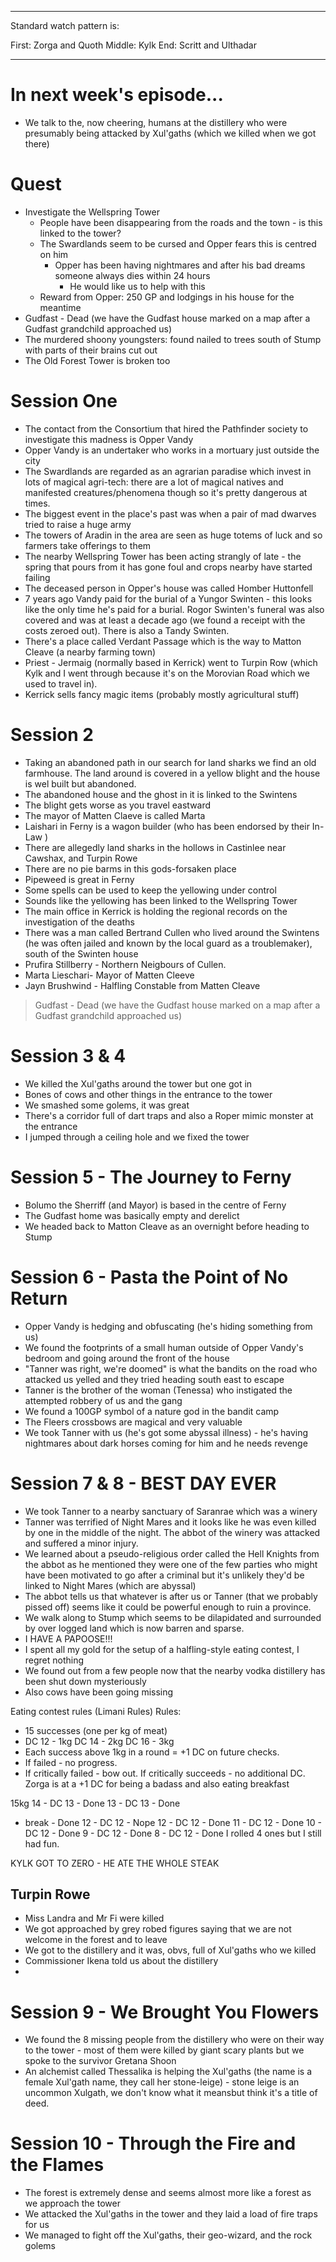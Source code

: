 ---------

Standard watch pattern is:

First: Zorga and Quoth
Middle: Kylk
End: Scritt and Ulthadar

---------

# In next week's episode...
- We talk to the, now cheering, humans at the distillery who were presumably being attacked by Xul'gaths (which we killed when we got there)

# Quest
- Investigate the Wellspring Tower
	- 	People have been disappearing from the roads and the town - is this linked to the tower?
	- 	The Swardlands seem to be cursed and Opper fears this is centred on him
		- 	Opper has been having nightmares and after his bad dreams someone always dies within 24 hours
			- 	He would like us to help with this
	- 	Reward from Opper: 250 GP and lodgings in his house for the meantime
- Gudfast - Dead (we have the Gudfast house marked on a map after a Gudfast grandchild approached us)
- The murdered shoony youngsters: found nailed to trees south of Stump with parts of their brains cut out
- The Old Forest Tower is broken too

# Session One

- The contact from the Consortium that hired the Pathfinder society to investigate this madness is Opper Vandy
- Opper Vandy is an undertaker who works in a mortuary just outside the city
- The Swardlands are regarded as an agrarian paradise which invest in lots of magical agri-tech: there are a lot of magical natives and manifested creatures/phenomena though so it's pretty dangerous at times.
- The biggest event in the place's past was when a pair of mad dwarves tried to raise a huge army
- The towers of Aradin in the area are seen as huge totems of luck and so farmers take offerings to them
- The nearby Wellspring Tower has been acting strangly of late - the spring that pours from it has gone foul and crops nearby have started failing
- The deceased person in Opper's house was called Homber Huttonfell
- 7 years ago Vandy paid for the burial of a Yungor Swinten - this looks like the only time he's paid for a burial. Rogor Swinten's funeral was also covered and was at least a decade ago (we found a receipt with the costs zeroed out). There is also a Tandy Swinten.
- There's a place called Verdant Passage which is the way to Matton Cleave (a nearby farming town)
- Priest - Jermaig (normally based in Kerrick) went to Turpin Row (which Kylk and I went through because it's on the Morovian Road which we used to travel in).
- Kerrick sells fancy magic items (probably mostly agricultural stuff)

# Session 2

- Taking an abandoned path in our search for land sharks we find an old farmhouse. The land around is covered in a yellow blight and the house is wel built but abandoned.
- The abandoned house and the ghost in it is linked to the Swintens
- The blight gets worse as you travel eastward
- The mayor of Matten Claeve is called Marta
- Laishari in Ferny is a wagon builder (who has been endorsed by their In-Law )
- There are allegedly land sharks in the hollows in Castinlee near Cawshax, and Turpin Rowe
- There are no pie barms in this gods-forsaken place
- Pipeweed is great in Ferny
- Some spells can be used to keep the yellowing under control
- Sounds like the yellowing has been linked to the Wellspring Tower
- The main office in Kerrick is holding the regional records on the investigation of the deaths
- There was a man called Bertrand Cullen who lived around the Swintens (he was often jailed and known by the local guard as a troublemaker), south of the Swinten house
- Prufira Stillberry - Northern Neigbours of Cullen.
- Marta Lieschari- Mayor of Matten Cleeve
- Jayn Brushwind - Halfling Constable from Matten Cleave
> Gudfast - Dead (we have the Gudfast house marked on a map after a Gudfast grandchild approached us)

# Session 3 & 4

- We killed the Xul'gaths around the tower but one got in 
- Bones of cows and other things in the entrance to the tower
- We smashed some golems, it was great
- There's a corridor full of dart traps and also a Roper mimic monster at the entrance
- I jumped through a ceiling hole and we fixed the tower 

# Session 5 - The Journey to Ferny

- Bolumo the Sherriff (and Mayor) is based in the centre of Ferny
- The Gudfast home was basically empty and derelict
- We headed back to Matton Cleave as an overnight before heading to Stump

# Session 6 - Pasta the Point of No Return

- Opper Vandy is hedging and obfuscating (he's hiding something from us)
- We found the footprints of a small human outside of Opper Vandy's bedroom and going around the front of the house
- "Tanner was right, we're doomed" is what the bandits on the road who attacked us yelled and they tried heading south east to escape
- Tanner is the brother of the woman (Tenessa) who instigated the attempted robbery of us and the gang
- We found a 100GP symbol of a nature god in the bandit camp
- The Fleers crossbows are magical and very valuable
- We took Tanner with us (he's got some abyssal illness) - he's having nightmares about dark horses coming for him and he needs revenge

# Session 7 & 8 - BEST DAY EVER

- We took Tanner to a nearby sanctuary of Saranrae which was a winery
- Tanner was terrified of Night Mares and it looks like he was even killed by one in the middle of the night. The abbot of the winery was attacked and suffered a minor injury.
- We learned about a pseudo-religious order called the Hell Knights from the abbot as he mentioned they were one of the few parties who might have been motivated to go after a criminal but it's unlikely they'd be linked to Night Mares (which are abyssal)
- The abbot tells us that whatever is after us or Tanner (that we probably pissed off) seems like it could be powerful enough to ruin a province.
- We walk along to Stump which seems to be dilapidated and surrounded by over logged land which is now barren and sparse.
- I HAVE A PAPOOSE!!!
- I spent all my gold for the setup of a halfling-style eating contest, I regret nothing
- We found out from a few people now that the nearby vodka distillery has been shut down mysteriously
- Also cows have been going missing

Eating contest rules (Limani Rules)
Rules:
- 15 successes (one per kg of meat)
- DC 12 - 1kg DC 14 - 2kg DC 16 - 3kg
- Each success above 1kg in a round = +1 DC on future checks.
- If failed - no progress.
- If critically failed - bow out.
If critically succeeds - no additional DC.
Zorga is at a +1 DC for being a badass and also eating breakfast

15kg
14 - DC 13 - Done
13 - DC 13 - Done
- break - Done 
12 - DC 12 - Nope
12 - DC 12 - Done
11 - DC 12 - Done
10 - DC 12 - Done
9 - DC 12 - Done
8 - DC 12 - Done
I rolled 4 ones but I still had fun.

KYLK GOT TO ZERO - HE ATE THE WHOLE STEAK

## Turpin Rowe
- Miss Landra and Mr Fi were killed
- We got approached by grey robed figures saying that we are not welcome in the forest and to leave
- We got to the distillery and it was, obvs, full of Xul'gaths who we killed
- Commissioner Ikena told us about the distillery
- 

# Session 9 - We Brought You Flowers

- We found the 8 missing people from the distillery who were on their way to the tower - most of them were killed by giant scary plants but we spoke to the survivor Gretana Shoon
- An alchemist called Thessalika is helping the Xul'gaths (the name is a female Xul'gath name, they call her stone-leige) - stone leige is an uncommon Xulgath, we don't know what it meansbut think it's a title of deed.

# Session 10 - Through the Fire and the Flames
- The forest is extremely dense and seems almost more like a forest as we approach the tower
- We attacked the Xul'gaths in the tower and they laid a load of fire traps for us
- We managed to fight off the Xul'gaths, their geo-wizard, and the rock golems

